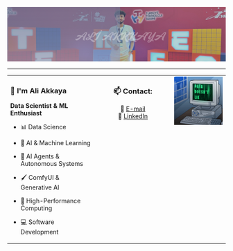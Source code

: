<p align="center">
  <img src="doc/images/akkaya.png" alt="aliakkaya" width="1000"/>
</p>

---

<table>
  <tr>
    <!-- Sol Taraf -->
    <td width="40%" valign="top">

### 👋 **I'm Ali Akkaya**
**Data Scientist & ML Enthusiast**
- 📊 Data Science  
- 🤖 AI & Machine Learning  
- 🧠 AI Agents & Autonomous Systems
- 🖌️ ComfyUI & Generative AI
- 🚀 High-Performance Computing  
- 💻 Software Development  

    </td>

    <!-- Orta - Contact -->
    <td width="35%" valign="top" align="center">

### 📫 **Contact:**

📧 [E-mail](mailto:aliakkayamain@gmail.com)  
💼 [LinkedIn](https://linkedin.com/in/aliakkaya00)


 <!-- Sağ GIF -->
<td width="30%" valign="top" align="right">
      <img src="doc/images/datadoesntlie.gif" width="250"/>
    </td>
  </tr>
</table>
